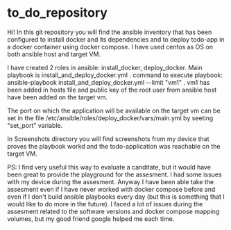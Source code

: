 # to_do_repository
Hi!
In this git repository you will find the ansible inventory that has been configured to install docker and its dependencies and to deploy todo-app 
in a docker container using docker compose. I have used centos as OS on both ansible host and target VM.

I have created 2 roles in ansible: install_docker, deploy_docker. Main playbook is install_and_deploy_docker.yml .
command to execute playbook: ansible-playbook install_and_deploy_docker.yml --limit "vm1" . vm1 has been added in hosts file and public key of the root
user from ansible host have been added on the target vm.

The port on which the application will be available on the target vm can be set in the file /etc/ansible/roles/deploy_docker/vars/main.yml by seeting
"set_port" variable.

In Screenshots directory you will find screenshots from my device that proves the playbook workd and the todo-application was reachable on the target VM.

PS: I find very useful this way to evaluate a canditate, but it would have been great to provide the playground for the assesment. I had some issues with
my device during the assesment. Anyway I have been able take the assesment even if I have never worked with docker compose before and even if I don't build
ansible playbooks every day (but this is something that I would like to do more in the future). I faced a lot of issues during the assesment related to
the software versions and docker compose mapping volumes, but my good friend google helped me each time.
